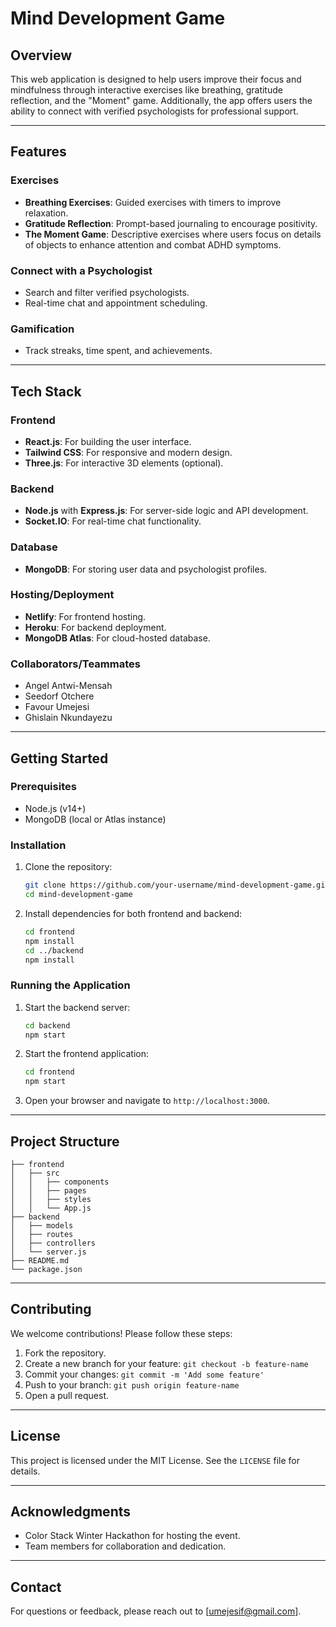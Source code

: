 # Mind Development Game

## Overview
This web application is designed to help users improve their focus and mindfulness through interactive exercises like breathing, gratitude reflection, and the "Moment" game. Additionally, the app offers users the ability to connect with verified psychologists for professional support.

---

## Features

### Exercises
- **Breathing Exercises**: Guided exercises with timers to improve relaxation.
- **Gratitude Reflection**: Prompt-based journaling to encourage positivity.
- **The Moment Game**: Descriptive exercises where users focus on details of objects to enhance attention and combat ADHD symptoms.

### Connect with a Psychologist
- Search and filter verified psychologists.
- Real-time chat and appointment scheduling.

### Gamification
- Track streaks, time spent, and achievements.

---

## Tech Stack

### Frontend
- **React.js**: For building the user interface.
- **Tailwind CSS**: For responsive and modern design.
- **Three.js**: For interactive 3D elements (optional).

### Backend
- **Node.js** with **Express.js**: For server-side logic and API development.
- **Socket.IO**: For real-time chat functionality.

### Database
- **MongoDB**: For storing user data and psychologist profiles.

### Hosting/Deployment
- **Netlify**: For frontend hosting.
- **Heroku**: For backend deployment.
- **MongoDB Atlas**: For cloud-hosted database.

### Collaborators/Teammates
- Angel Antwi-Mensah
- Seedorf Otchere
- Favour Umejesi
- Ghislain Nkundayezu

---

## Getting Started

### Prerequisites
- Node.js (v14+)
- MongoDB (local or Atlas instance)

### Installation
1. Clone the repository:
   ```bash
   git clone https://github.com/your-username/mind-development-game.git
   cd mind-development-game
   ```
2. Install dependencies for both frontend and backend:
   ```bash
   cd frontend
   npm install
   cd ../backend
   npm install
   ```

### Running the Application
1. Start the backend server:
   ```bash
   cd backend
   npm start
   ```
2. Start the frontend application:
   ```bash
   cd frontend
   npm start
   ```
3. Open your browser and navigate to `http://localhost:3000`.

---

## Project Structure
```
├── frontend
│   ├── src
│   │   ├── components
│   │   ├── pages
│   │   ├── styles
│   │   └── App.js
├── backend
│   ├── models
│   ├── routes
│   ├── controllers
│   └── server.js
├── README.md
└── package.json
```

---

## Contributing
We welcome contributions! Please follow these steps:
1. Fork the repository.
2. Create a new branch for your feature: `git checkout -b feature-name`
3. Commit your changes: `git commit -m 'Add some feature'`
4. Push to your branch: `git push origin feature-name`
5. Open a pull request.

---

## License
This project is licensed under the MIT License. See the `LICENSE` file for details.

---

## Acknowledgments
- Color Stack Winter Hackathon for hosting the event.
- Team members for collaboration and dedication.

---

## Contact
For questions or feedback, please reach out to [umejesif@gmail.com].
